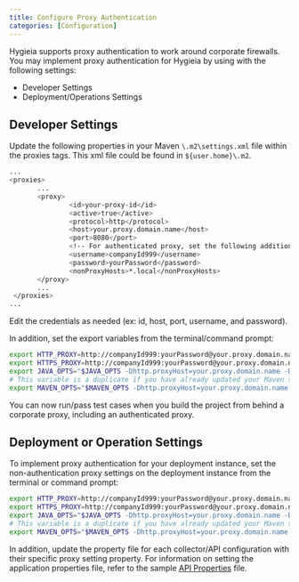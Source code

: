 ```yaml
---
title: Configure Proxy Authentication
categories: [Configuration]
---
```


Hygieia supports proxy authentication to work around corporate firewalls. You may implement proxy authentication for Hygieia by using with the following settings:

- Developer Settings
- Deployment/Operations Settings

## Developer Settings

Update the following properties in your Maven `\.m2\settings.xml` file within the proxies tags.  This xml file could be found in `${user.home}\.m2`.   

```bash
...
<proxies>
       ...
       <proxy>
               <id>your-proxy-id</id>
               <active>true</active>
               <protocol>http</protocol>
               <host>your.proxy.domain.name</host>
               <port>8080</port>
               <!-- For authenticated proxy, set the following additional properties -->
               <username>companyId999</username>
               <password>yourPassword</password>
               <nonProxyHosts>*.local</nonProxyHosts>
       </proxy>
       ...
 </proxies>
...
```
Edit the credentials as needed (ex: id, host, port, username, and password).  

In addition, set the export variables from the terminal/command prompt:

```bash
export HTTP_PROXY=http://companyId999:yourPassword@your.proxy.domain.name:8080
export HTTPS_PROXY=http://companyId999:yourPassword@your.proxy.domain.name:8080
export JAVA_OPTS="$JAVA_OPTS -Dhttp.proxyHost=your.proxy.domain.name -Dhttp.proxyPort=8080 -Dhttp.proxyUser=companyId999 -Dhttp.proxyPassword=yourPassword"
# This variable is a duplicate if you have already updated your Maven settings.xml file, but will only help:
export MAVEN_OPTS="$MAVEN_OPTS -Dhttp.proxyHost=your.proxy.domain.name -Dhttp.proxyPort=8080 -Dhttp.proxyUser=companyId999 -Dhttp.proxyPassword=yourPassword"
```

You can now run/pass test cases when you build the project from behind a corporate proxy, including an authenticated proxy.

## Deployment or Operation Settings

To implement proxy authentication for your deployment instance, set the non-authentication proxy settings on the deployment instance from the terminal or command prompt:

```bash
export HTTP_PROXY=http://companyId999:yourPassword@your.proxy.domain.name:8080
export HTTPS_PROXY=http://companyId999:yourPassword@your.proxy.domain.name:8080
export JAVA_OPTS="$JAVA_OPTS -Dhttp.proxyHost=your.proxy.domain.name -Dhttp.proxyPort=8080 -Dhttp.proxyUser=companyId999 -Dhttp.proxyPassword=yourPassword"
# This variable is a duplicate if you have already updated your Maven settings.xml file, but will only help:
export MAVEN_OPTS="$MAVEN_OPTS -Dhttp.proxyHost=your.proxy.domain.name -Dhttp.proxyPort=8080 -Dhttp.proxyUser=companyId999 -Dhttp.proxyPassword=yourPassword"
```
In addition, update the property file for each collector/API configuration with their specific proxy setting property.
For information on setting the application properties file, refer to the sample [API Properties](api/api.md#api-properties-file) file.
